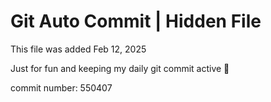 # Git Auto Commit | Hidden File

This file was added Feb 12, 2025

Just for fun and keeping my daily git commit active 🤪

commit number: 550407
